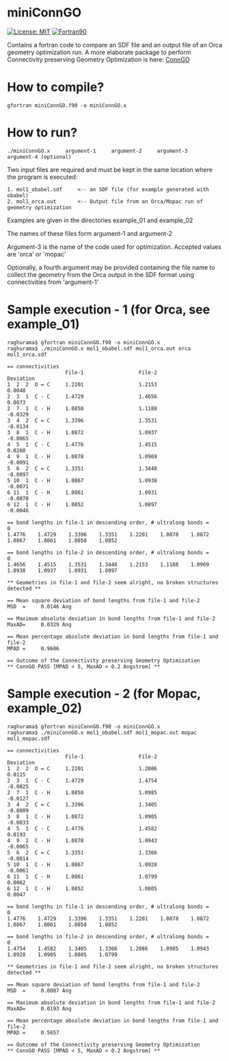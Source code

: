 # miniConnGO

[![License: MIT](https://img.shields.io/badge/License-MIT-yellow.svg)](https://opensource.org/licenses/MIT)
[![Fortran90](https://img.shields.io/badge/Language-Fortran90-red.svg)](https://en.wikipedia.org/wiki/Fortran)


Contains a fortran code to compare an SDF file and an output file of an Orca geometry optimization run. A more elaborate package to perform Connectivity preserving Geometry Optimization is here: [ConnGO](https://github.com/raghurama123/ConnGO)

# How to compile?

    gfortran miniConnGO.f90 -o miniConnGO.x


# How to run? 


    ./miniConnGO.x     argument-1     argument-2     argument-3     argument-4 (optional) 

                   
Two input files are required and must be kept in the same location where the program is executed: 

    1. mol1_obabel.sdf     <-- an SDF file (for example generated with obabel)
    2. mol1_orca.out       <-- Output file from an Orca/Mopac run of geometry optimization
    
Examples are given in the directories example_01 and example_02

The names of these files form argument-1 and argument-2 

Argument-3 is the name of the code used for optimization. Accepted values are 'orca' or 'mopac'

Optionally, a fourth argument may be provided containing the file name to collect the geometry from the Orca output in the SDF format using connectivities
from 'argument-1'

# Sample execution - 1 (for Orca, see example_01)

    raghurama$ gfortran miniConnGO.f90 -o miniConnGO.x
    raghurama$ ./miniConnGO.x mol1_obabel.sdf mol1_orca.out orca mol1_orca.sdf

    == connectivities
                       File-1                  File-2                Deviation
    1  2  2  O = C     1.2201                  1.2153                  0.0048
    2  3  1  C - C     1.4729                  1.4656                  0.0073
    2  7  1  C - H     1.0858                  1.1188                 -0.0329
    3  4  2  C = C     1.3396                  1.3531                 -0.0134
    3  8  1  C - H     1.0872                  1.0937                 -0.0065
    4  5  1  C - C     1.4776                  1.4515                  0.0260
    4  9  1  C - H     1.0878                  1.0969                 -0.0091
    5  6  2  C = C     1.3351                  1.3448                 -0.0097
    5 10  1  C - H     1.0867                  1.0938                 -0.0071
    6 11  1  C - H     1.0861                  1.0931                 -0.0070
    6 12  1  C - H     1.0852                  1.0897                 -0.0046

    == bond lengths in file-1 in descending order, # ultralong bonds =    0
    1.4776    1.4729    1.3396    1.3351    1.2201    1.0878    1.0872    1.0867    1.0861    1.0858    1.0852

    == bond lengths in file-2 in descending order, # ultralong bonds =    0
    1.4656    1.4515    1.3531    1.3448    1.2153    1.1188    1.0969    1.0938    1.0937    1.0931    1.0897

    ** Geometries in file-1 and file-2 seem alright, no broken structures detected **

    == Mean square deviation of bond lengths from file-1 and file-2
    MSD  =     0.0146 Ang

    == Maximum absolute deviation in bond lengths from file-1 and file-2
    MaxAD=     0.0329 Ang

    == Mean percentage absolute deviation in bond lengths from file-1 and file-2
    MPAD =     0.9606

    == Outcome of the Connectivity preserving Geometry Optimization
    ** ConnGO PASS [MPAD < 5, MaxAD < 0.2 Angstrom] **
    
# Sample execution - 2 (for Mopac, example_02)

    raghurama$ gfortran miniConnGO.f90 -o miniConnGO.x
    raghurama$ ./miniConnGO.x mol1_obabel.sdf mol1_mopac.out mopac mol1_mopac.sdf

    == connectivities
                       File-1                  File-2                Deviation
    1  2  2  O = C     1.2201                  1.2086                  0.0115
    2  3  1  C - C     1.4729                  1.4754                 -0.0025
    2  7  1  C - H     1.0858                  1.0985                 -0.0127
    3  4  2  C = C     1.3396                  1.3405                 -0.0009
    3  8  1  C - H     1.0872                  1.0905                 -0.0033  
    4  5  1  C - C     1.4776                  1.4582                  0.0193
    4  9  1  C - H     1.0878                  1.0943                 -0.0065
    5  6  2  C = C     1.3351                  1.3366                 -0.0014
    5 10  1  C - H     1.0867                  1.0928                 -0.0061
    6 11  1  C - H     1.0861                  1.0799                  0.0062
    6 12  1  C - H     1.0852                  1.0805                  0.0047
 
    == bond lengths in file-1 in descending order, # ultralong bonds =    0
    1.4776    1.4729    1.3396    1.3351    1.2201    1.0878    1.0872    1.0867    1.0861    1.0858    1.0852

    == bond lengths in file-2 in descending order, # ultralong bonds =    0
    1.4754    1.4582    1.3405    1.3366    1.2086    1.0985    1.0943    1.0928    1.0905    1.0805    1.0799

    ** Geometries in file-1 and file-2 seem alright, no broken structures detected **

    == Mean square deviation of bond lengths from file-1 and file-2
    MSD  =     0.0087 Ang

    == Maximum absolute deviation in bond lengths from file-1 and file-2
    MaxAD=     0.0193 Ang

    == Mean percentage absolute deviation in bond lengths from file-1 and file-2
    MPAD =     0.5657

    == Outcome of the Connectivity preserving Geometry Optimization
    ** ConnGO PASS [MPAD < 5, MaxAD < 0.2 Angstrom] **


